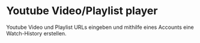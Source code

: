 # Youtube Video/Playlist player
Youtube Video und Playlist URLs eingeben und mithilfe eines Accounts eine Watch-History erstellen.
